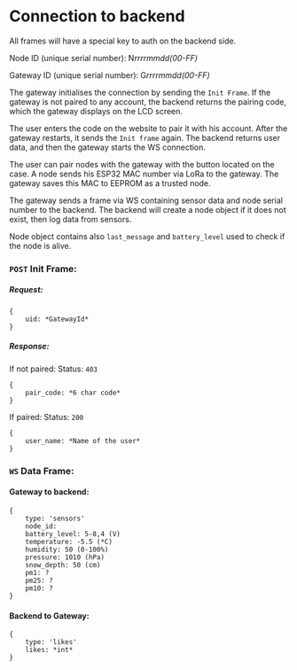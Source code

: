 # Connection to backend

All frames will have a special key to auth on the backend side.

Node ID (unique serial number): N*rrrrmmdd(00-FF)*

Gateway ID (unique serial number): G*rrrrmmdd(00-FF)*

The gateway initialises the connection by sending the `Init Frame`. If the gateway is not paired to any account, the backend returns the pairing code, which the gateway displays on the LCD screen.

The user enters the code on the website to pair it with his account. After the gateway restarts, it sends the `Init frame` again. The backend returns user data, and then the gateway starts the WS connection.

The user can pair nodes with the gateway with the button located on the case. A node sends his ESP32 MAC number via LoRa to the gateway. The gateway saves this MAC to EEPROM as a trusted node.

The gateway sends a frame via WS containing sensor data and node serial number to the backend. The backend will create a node object if it does not exist, then log data from sensors.

Node object contains also `last_message` and `battery_level` used to check if the node is alive.

### `POST` Init Frame:

##### Request:

    {
    	uid: *GatewayId*
    }

##### Response:

If not paired:
Status: `403`

    {
    	pair_code: *6 char code*
    }

If paired:
Status: `200`

    {
    	user_name: *Name of the user*
    }

### `WS` Data Frame:

#### Gateway to backend:

    {
    	type: 'sensors'
    	node_id:
    	battery_level: 5-8,4 (V)
    	temperature: -5.5 (*C)
    	humidity: 50 (0-100%)
    	pressure: 1010 (hPa)
    	snow_depth: 50 (cm)
    	pm1: ?
    	pm25: ?
    	pm10: ?
    }

#### Backend to Gateway:

    {
    	type: 'likes'
    	likes: *int*
    }

